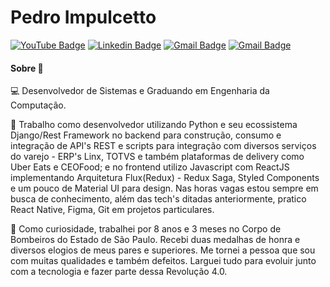 
# Pedro Impulcetto

[![YouTube Badge](https://img.shields.io/badge/-PedroImpulcetto-ff0000?style=flat&logo=YouTube&logoColor=white&link=https://www.youtube.com/channel/UCsnD5AhrIq7BvKvZFKLT-pQ?view_as=subscriber)](https://www.youtube.com/channel/UCsnD5AhrIq7BvKvZFKLT-pQ?view_as=subscriber)
[![Linkedin Badge](https://img.shields.io/badge/-pedroimpulcetto-blue?style=flat-square&logo=Linkedin&logoColor=white&link=https://www.linkedin.com/in/pedroimpulcetto/)](https://www.linkedin.com/in/pedroimpulcetto/)
[![Gmail Badge](https://img.shields.io/badge/-pedro.impulcetto@gmail.com-c14438?style=flat-square&logo=Gmail&logoColor=white&link=mailto:pedro.impulcetto@gmail.com)](mailto:pedro.impulcetto@gmail.com)
[![Gmail Badge](https://img.shields.io/badge/-@pedroimpulcetto-black?style=flat-square&logo=Medium&logoColor=white&link=https://medium.com/@pedro.impulcetto)](https://medium.com/@pedro.impulcetto)

<!-- ### Hi there 👋 -->

#### Sobre 💬

:computer: Desenvolvedor de Sistemas e Graduando em Engenharia da Computação.

:rocket: Trabalho como desenvolvedor utilizando Python e seu ecossistema Django/Rest Framework no backend para construção, consumo e integração de API's REST e scripts para integração com diversos serviços do varejo - ERP's Linx, TOTVS e também plataformas de delivery como Uber Eats e CEOFood; e no frontend utilizo Javascript com ReactJS implementando Arquitetura Flux(Redux) - Redux Saga, Styled Components e um pouco de Material UI para design.
Nas horas vagas estou sempre em busca de conhecimento, além das tech's ditadas anteriormente, pratico React Native, Figma, Git em projetos particulares.

:fire_engine: Como curiosidade, trabalhei por 8 anos e 3 meses no Corpo de Bombeiros do Estado de São Paulo. Recebi duas medalhas de honra e diversos elogios de meus pares e superiores. Me tornei a pessoa que sou com muitas qualidades e também defeitos.
Larguei tudo para evoluir junto com a tecnologia e fazer parte dessa Revolução 4.0.

<!--
**pedroimpulcetto/pedroimpulcetto** is a ✨ _special_ ✨ repository because its `README.md` (this file) appears on your GitHub profile.

Here are some ideas to get you started:

- 🔭 I’m currently working on ...
- 🌱 I’m currently learning ...
- 👯 I’m looking to collaborate on ...
- 🤔 I’m looking for help with ...
- 📫 How to reach me: ...
- 😄 Pronouns: ...
- ⚡ Fun fact: ...
-->
